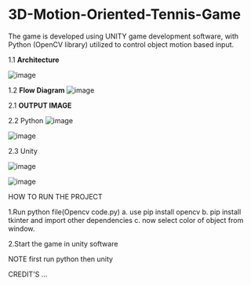# 3D-Motion-Oriented-Tennis-Game
The game is developed using UNITY game development software, with Python (OpenCV library) utilized to control object motion based input.




1.1 **Architecture**

![image](https://github.com/AKASH1INDIAN/3D-Motion-Oriented-Tennis-Game/assets/94530512/8f7f5ed4-f694-4538-b8f6-6a6d13edbb2b)

1.2 **Flow Diagram**
![image](https://github.com/AKASH1INDIAN/3D-Motion-Oriented-Tennis-Game/assets/94530512/01557215-0f2f-406e-92d2-8be5ab58ca4b)




2.1 **OUTPUT IMAGE**

2.2 Python
![image](https://github.com/AKASH1INDIAN/3D-Motion-Oriented-Tennis-Game/assets/94530512/7fb84ec6-55a5-4533-83a8-db3b9b8b0781)

![image](https://github.com/AKASH1INDIAN/3D-Motion-Oriented-Tennis-Game/assets/94530512/3a36bc1e-10eb-4f60-bdbe-2407b7d3c2ed)

2.3 Unity

![image](https://github.com/AKASH1INDIAN/3D-Motion-Oriented-Tennis-Game/assets/94530512/b3a18b20-a410-44df-a6e3-c3fabb39c27c)


![image](https://github.com/AKASH1INDIAN/3D-Motion-Oriented-Tennis-Game/assets/94530512/88b2f9a9-c307-40ec-9c51-a952a21fb940)




HOW TO RUN THE PROJECT

1.Run python file(Opencv code.py)
  a. use pip install opencv
  b. pip install tkinter and import other dependencies 
  c. now select color of object from window.
  
2.Start the game in unity software
  
NOTE first run python then unity




CREDIT'S
...
